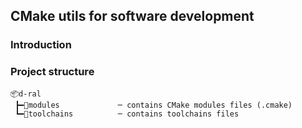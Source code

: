 ## CMake utils for software development

### Introduction

### Project structure
```
📦d-ral
 ┣━📂modules             ─ contains CMake modules files (.cmake)
 ┗━📂toolchains          ─ contains toolchains files
```
